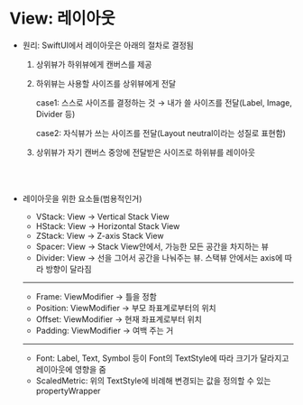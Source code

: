 # View: 레이아웃

- 원리: SwiftUI에서 레이아웃은 아래의 절차로 결정됨
    1. 상위뷰가 하위뷰에게 캔버스를 제공
    2. 하위뷰는 사용할 사이즈를 상위뷰에게 전달
        
        case1:  스스로 사이즈를 결정하는 것 → 내가 쓸 사이즈를 전달(Label, Image, Divider 등)
        
        case2: 자식뷰가 쓰는 사이즈를 전달(Layout neutral이라는 성질로 표현함)
        
    3. 상위뷰가 자기 캔버스 중앙에 전달받은 사이즈로 하위뷰를 레이아웃

<br><br>

- 레이아웃을 위한 요소들(범용적인거)
    - VStack: View → Vertical Stack View
    - HStack: View → Horizontal Stack View
    - ZStack: View → Z-axis Stack View
    - Spacer: View → Stack View안에서, 가능한 모든 공간을 차지하는 뷰
    - Divider: View → 선을 그어서 공간을 나눠주는 뷰. 스택뷰 안에서는 axis에 따라 방향이 달라짐
    
    ---
    
    - Frame: ViewModifier → 틀을 정함
    - Position: ViewModifier → 부모 좌표계로부터의 위치
    - Offset: ViewModifier → 현재 좌표계로부터 위치
    - Padding: ViewModifier → 여백 주는 거
    
    ---
    
    - Font: Label, Text, Symbol 등이 Font의 TextStyle에 따라 크기가 달라지고 레이아웃에 영향을 줌
    - ScaledMetric: 위의 TextStyle에 비례해 변경되는 값을 정의할 수 있는 propertyWrapper
